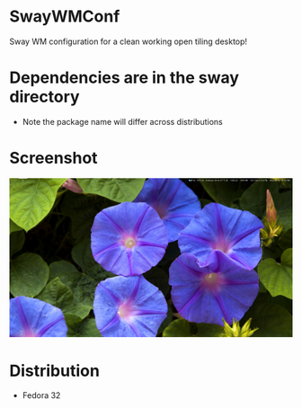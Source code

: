 # SwayWMConf
Sway WM configuration for a clean working open tiling desktop!

# Dependencies are in the sway directory
* Note the package name will differ across distributions


# Screenshot

![](https://github.com/akarshanbiswas/SwayWMConf/raw/master/screenshots/scrn-2020-07-08-12-16-19.png)

# Distribution
* Fedora 32

